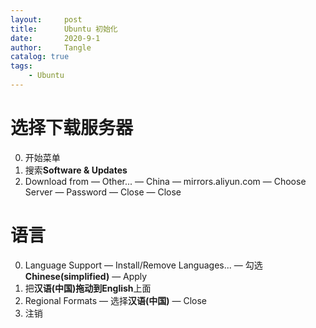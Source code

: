 ```yaml
---
layout:     post
title:      Ubuntu 初始化
date:       2020-9-1
author:     Tangle
catalog: true
tags:
    - Ubuntu
---
```


# 选择下载服务器

0. 开始菜单
0. 搜索**Software & Updates**
0. Download from — Other... — China — mirrors.aliyun.com — Choose Server — Password — Close — Close

# 语言

0. Language Support — Install/Remove Languages... — 勾选**Chinese(simplified)** — Apply
0. 把**汉语(中国)**拖动到**English**上面
0. Regional Formats — 选择**汉语(中国)** — Close
0. 注销

